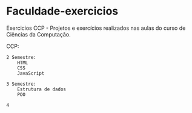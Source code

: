# Faculdade-exercicios
Exercicios CCP - Projetos e exercícios realizados nas aulas do curso de Ciências da Computação.

CCP:

    2 Semestre:
        HTML
        CSS
        JavaScript
        
    3 Semestre:
        Estrutura de dados
        POO
        
    4

